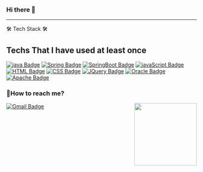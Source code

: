 ### Hi there 👋
---
<!--
**mjpark-19/mjpark-19** is a ✨ _special_ ✨ repository because its `README.md` (this file) appears on your GitHub profile.

Here are some ideas to get you started:

- 🔭 I’m currently working on ...
- 🌱 I’m currently learning ...
- 👯 I’m looking to collaborate on ...
- 🤔 I’m looking for help with ...
- 💬 Ask me about ...
- 📫 How to reach me: ...
- 😄 Pronouns: ...
- ⚡ Fun fact: ...

-->

:hammer_and_wrench: Tech Stack :hammer_and_wrench:
## Techs That I have used at least once
[![java Badge](https://img.shields.io/badge/JAVA-CD5C5C?style=flat&logo=Java&logoColor=white)]() [![Spring Badge](https://img.shields.io/badge/Spring-990EE90?style=flat&logo=Spring&logoColor=white)]() [![SpringBoot Badge](https://img.shields.io/badge/Spring_Boot-7CFC00?style=flat&logo=SpringBoot&logoColor=white)]() [![javaScript Badge](https://img.shields.io/badge/JavaScript-F7DF1E?style=flat&logo=JavaScript&logoColor=white)]() [![HTML Badge](https://img.shields.io/badge/HTML-FFBF00?style=flat&logo=HTML5&logoColor=white)]() [![CSS Badge](https://img.shields.io/badge/CSS3-9FE2BF?style=flat&logo=CSS3&logoColor=white)]()  [![JQuery Badge](https://img.shields.io/badge/JQuery-D3D3D3?style=flat&logo=JQuery&logoColor=white)]() [![Oracle Badge](https://img.shields.io/badge/Oracle-FF0000?style=flat&logo=Oracle&logoColor=white)]() [![Apache Badge](https://img.shields.io/badge/Apache_Tomcat-F0E68C?style=flat&logo=ApacheTomcat&logoColor=white)]()

### 🤔How to reach me?
[![Gmail Badge](https://img.shields.io/badge/Gmail-D14836?style=flat&logo=Gmail&logoColor=white)](mailto:msyj10@gmail.com)
<img align='right' src="https://github-readme-stats.vercel.app/api?username=mjpark-19" height="165">
